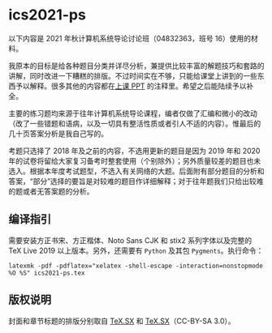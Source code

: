 # ics2021-ps

以下内容是 2021 年秋计算机系统导论讨论班（04832363，班号 16）使用的材料。

我原本的目标是给各种题目分类并详尽分析，兼提供比较丰富的解题技巧和套路的讲解，同时改进一下糟糕的排版。不过时间实在不够，只能给课堂上讲到的一些东西予以解释。很多其他的内容都在[上课 PPT](https://wcpku.com/teaching/ics2021/index.html) 的注释里。希望之后能陆续予以补全。

主要的练习题均来源于往年计算机系统导论课程，编者仅做了汇编和微小的改动（改了一些错题和语病，以及一切具有整活性质或者引人不适的内容）。惟最后的几十页答案分析是我自己写的。

考题只选择了 2018 年及之前的内容，不选用更新的题目是因为 2019 年和 2020 年的试卷将留给大家复习备考时整套使用（个别除外）；另外质量较差的题目也未选入。根据本年度考试题型，不选入有关网络的大题。后面附有部分题目的分析和答案，“部分”选择的要旨是对较难的题目作详细解释；对于往年题我们只给出较难的题或者无答案题的分析。

## 编译指引

需要安装方正书宋、方正楷体、Noto Sans CJK 和 stix2 系列字体以及完整的 TeX Live 2019 以上版本。另外，还需要有 ```Python``` 及其包 ```Pygments```。执行命令：

```
latexmk -pdf -pdflatex="xelatex -shell-escape -interaction=nonstopmode %O %S" ics2021-ps.tex
```

## 版权说明

封面和章节标题的排版分别取自 [TeX.SX](https://tex.stackexchange.com/a/86310) 和 [TeX.SX](https://tex.stackexchange.com/a/23481)（CC-BY-SA 3.0）。

